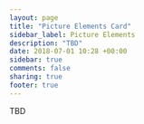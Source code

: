 ```yaml
---
layout: page
title: "Picture Elements Card"
sidebar_label: Picture Elements
description: "TBD"
date: 2018-07-01 10:28 +00:00
sidebar: true
comments: false
sharing: true
footer: true
---
```


TBD